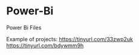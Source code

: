 # Power-Bi
Power Bi Files

Example of projects:
https://tinyurl.com/33zwp2uk
https://tinyurl.com/bdywmm9h
